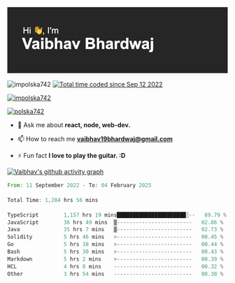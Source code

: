 <img src="./header.png" alt="header-img" />

<p align="left">
 <img src="https://komarev.com/ghpvc/?username=impolska742&label=Profile%20views&color=0e75b6&style=flat" alt="impolska742" /> 
<a href="https://wakatime.com/@1b09af48-ce6e-4843-a87c-4258bb35d460"><img src="https://wakatime.com/badge/user/1b09af48-ce6e-4843-a87c-4258bb35d460.svg" alt="Total time coded since Sep 12 2022" /></a>

</p>

<p align="left"> <a href="https://github.com/ryo-ma/github-profile-trophy"><img src="https://github-profile-trophy.vercel.app/?username=impolska742" alt="impolska742" /></a> </p>

<p align="left"> <a href="https://twitter.com/polska742" target="blank"><img src="https://img.shields.io/twitter/follow/polska742?logo=twitter&style=for-the-badge" alt="polska742" /></a> </p>

- 💬 Ask me about **react, node, web-dev.**

- 📫 How to reach me **vaibhav19bhardwaj@gmail.com**

- ⚡ Fun fact **I love to play the guitar. :D**


[![Vaibhav's github activity graph](https://github-readme-activity-graph.vercel.app/graph?username=impolska742&bg_color=272626&color=0de744&line=00ff4c&point=ffffff&area=true&hide_border=true)](https://github.com/ashutosh00710/github-readme-activity-graph)

<!--START_SECTION:waka-->

```rust
From: 11 September 2022 - To: 04 February 2025

Total Time: 1,284 hrs 56 mins

TypeScript        1,157 hrs 19 mins██████████████████████░--   89.79 %
JavaScript        36 hrs 49 mins  ▒------------------------   02.86 %
Java              35 hrs 7 mins   ▒------------------------   02.73 %
Solidity          5 hrs 46 mins   >------------------------   00.45 %
Go                5 hrs 38 mins   >------------------------   00.44 %
Bash              5 hrs 30 mins   >------------------------   00.43 %
Markdown          5 hrs 2 mins    >------------------------   00.39 %
HCL               4 hrs 8 mins    -------------------------   00.32 %
Other             3 hrs 54 mins   -------------------------   00.30 %
```

<!--END_SECTION:waka-->
